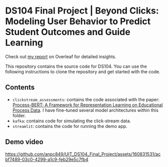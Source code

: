 # DS104 Final Project | Beyond Clicks: Modeling User Behavior to Predict Student Outcomes and Guide Learning
Check out [my report](https://www.overleaf.com/read/wjwkgzjgmmbm#345273) on Overleaf for detailed insights.	

This repository contains the source code for DS104. You can use the following instructions to clone the repository and get started with the code.

## Contents
* `clickstream_assessments`: contains the code associated with the paper: [Process-BERT: A Framework for Representation Learning on Educational Process Data](https://arxiv.org/abs/2204.13607). I have fine-tuned several model architectures within this folder.
* `kafka`: contains code for simulating the click-stream data.
* `streamlit`: contains the code for running the demo app.
## Demo video
https://github.com/anpc849/UIT_DS104_Final_Project/assets/160831531/acbf7489-03c0-4299-a1c9-feb29e5c7fb4
